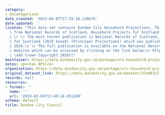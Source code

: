 ```yaml
---
category:
- Uncategorised
date_created: '2022-04-07T17:25:18.136676'
date_updated: ''
license: "This data set contains Dundee City Household Projections. This is sourced\
  \ from National Records of Scotland, Household Projects for Scotland Publication.\
  \ \r \r The most recent publication is National Records of Scotland, Household Projects\
  \ for Scotland (2018 based) (Principal Projections) which was published in September\
  \ 2020.\r \r The full publication is available on the National Records of Scotland\
  \ Website which can be accessed by clicking on the link below:\r https://www.nrscotland.gov.uk/statistics-and-data/statistics/statistics-by-theme/households/household-projections/2018-based-household-projections\r\
  \ \xA9 Crown Copyright 2020\t"
maintainer: https://data.dundeecity.gov.uk/package/nrs-household-projections
notes: <p>ckan API</p>
organization: https://data.dundeecity.gov.uk/package/nrs-household-projections
original_dataset_link: https://data.dundeecity.gov.uk/dataset/37ad8327-3140-46ce-a7d1-57ab2e651642/resource/0a836d5d-c5c9-483e-87d2-93cfc51171c1/download/dundee_household_projections_composition.csv
records: null
resources:
- format: ''
  name: ''
  url: '2019-02-04T11:49:14.851249'
schema: default
title: Dundee City Council
---
```

